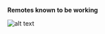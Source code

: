 **Remotes known to be working**

![alt text](https://github.com/arjenhiemstra/ithowifi/blob/master/remotes/remote1.png "RFT Remote")
